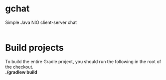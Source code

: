 # gchat
Simple Java NIO client-server chat<br>
<br>
# Build projects
To build the entire Gradle project, you should run the following in the root of the checkout.<br>
<b>./gradlew build</b>
